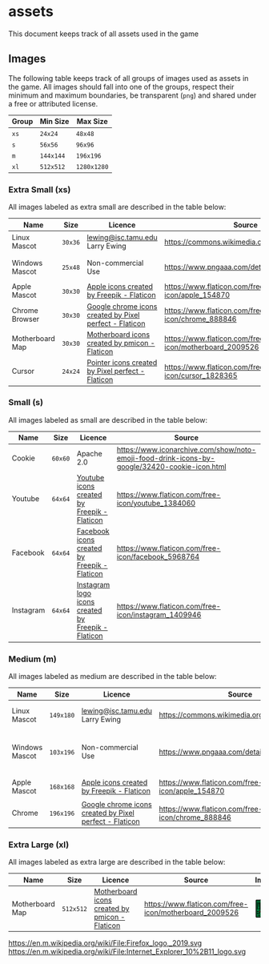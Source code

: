 # assets

This document keeps track of all assets used in the game

## Images

The following table keeps track of all groups of images used as assets in the game. All images should fall into one of the groups,
respect their minimum and maximum boundaries, be transparent (`png`) and shared under a free or attributed license.

|Group|Min Size|Max Size|
|----|--------|--------|
|`xs`|`24x24`|`48x48`|
|`s`|`56x56`|`96x96`|
|`m`|`144x144`|`196x196`|
|`xl`|`512x512`|`1280x1280`|

### Extra Small (xs)

All images labeled as extra small are described in the table below:

|Name|Size|Licence|Source|Image|
|----|----|-------|------|-----|
|Linux Mascot|`30x36`|lewing@isc.tamu.edu Larry Ewing|https://commons.wikimedia.org/wiki/File:Tux.png|![](images/xs/linux.png)|
|Windows Mascot|`25x48`|Non-commercial Use|https://www.pngaaa.com/detail/393521|![](images/xs/windows.png)|
|Apple Mascot|`30x30`|<a href="https://www.flaticon.com/free-icons/apple" title="apple icons">Apple icons created by Freepik - Flaticon</a>|https://www.flaticon.com/free-icon/apple_154870|![](images/xs/macos.png)|
|Chrome Browser|`30x30`|<a href="https://www.flaticon.com/free-icons/google-chrome" title="google chrome icons">Google chrome icons created by Pixel perfect - Flaticon</a>|https://www.flaticon.com/free-icon/chrome_888846|![](images/xs/chrome.png)|
|Motherboard Map|`30x30`|<a href="https://www.flaticon.com/free-icons/motherboard" title="motherboard icons">Motherboard icons created by pmicon - Flaticon</a>|https://www.flaticon.com/free-icon/motherboard_2009526|![](images/xs/motherboard.png)|
|Cursor|`24x24`|<a href="https://www.flaticon.com/free-icons/pointer" title="pointer icons">Pointer icons created by Pixel perfect - Flaticon</a>|https://www.flaticon.com/free-icon/cursor_1828365|![](images/xs/cursor.png)|

### Small (s)

All images labeled as small are described in the table below:

|Name|Size|Licence|Source|Image|
|----|----|-------|------|-----|
|Cookie|`60x60`|Apache 2.0|https://www.iconarchive.com/show/noto-emoji-food-drink-icons-by-google/32420-cookie-icon.html|![](images/s/cookie.png)|
|Youtube|`64x64`|<a href="https://www.flaticon.com/free-icons/youtube" title="youtube icons">Youtube icons created by Freepik - Flaticon</a>|https://www.flaticon.com/free-icon/youtube_1384060|![](images/s/youtube.png)|
|Facebook|`64x64`|<a href="https://www.flaticon.com/free-icons/facebook" title="facebook icons">Facebook icons created by Freepik - Flaticon</a>|https://www.flaticon.com/free-icon/facebook_5968764|![](images/s/facebook.png)|
|Instagram|`64x64`|<a href="https://www.flaticon.com/free-icons/instagram-logo" title="instagram logo icons">Instagram logo icons created by Freepik - Flaticon</a>|https://www.flaticon.com/free-icon/instagram_1409946|![](images/s/instagram.png)|


### Medium (m)

All images labeled as medium are described in the table below:

|Name|Size|Licence|Source|Image|
|----|----|-------|------|-----|
|Linux Mascot|`149x180`|lewing@isc.tamu.edu Larry Ewing|https://commons.wikimedia.org/wiki/File:Tux.png|![](images/m/linux.png)|
|Windows Mascot|`103x196`|Non-commercial Use|https://www.pngaaa.com/detail/393521|![](images/m/windows.png)|
|Apple Mascot|`168x168`|<a href="https://www.flaticon.com/free-icons/apple" title="apple icons">Apple icons created by Freepik - Flaticon</a>|https://www.flaticon.com/free-icon/apple_154870|![](images/m/macos.png)|
|Chrome|`196x196`|<a href="https://www.flaticon.com/free-icons/google-chrome" title="google chrome icons">Google chrome icons created by Pixel perfect - Flaticon</a>|https://www.flaticon.com/free-icon/chrome_888846|![](images/m/chrome.png)|

### Extra Large (xl)

All images labeled as extra large are described in the table below:

|Name|Size|Licence|Source|Image|
|----|----|-------|------|-----|
|Motherboard Map|`512x512`|<a href="https://www.flaticon.com/free-icons/motherboard" title="motherboard icons">Motherboard icons created by pmicon - Flaticon</a>|https://www.flaticon.com/free-icon/motherboard_2009526|![](images/xl/motherboard.png)|

https://en.m.wikipedia.org/wiki/File:Firefox_logo,_2019.svg
https://en.m.wikipedia.org/wiki/File:Internet_Explorer_10%2B11_logo.svg